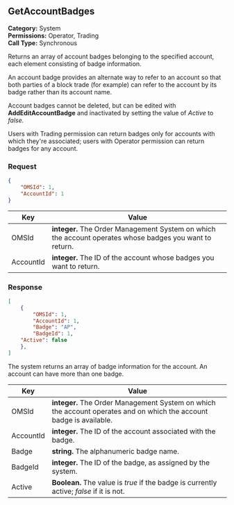 ## GetAccountBadges

**Category:** System<br />**Permissions:** Operator, Trading<br />**Call Type:** Synchronous

Returns an array of account badges belonging to the specified account, each element consisting of badge information.

An account badge provides an alternate way to refer to an account so that both parties of a block trade (for example) can refer to the account by its badge rather than its account name.

Account badges cannot be deleted, but can be edited with **AddEditAccountBadge** and inactivated by setting the value of *Active* to *false.*

Users with Trading permission can return badges only for accounts with which they're associated; users with Operator permission can return badges for any account.

### Request

```json
{
    "OMSId": 1,
    "AccountId": 1
}
```

| Key       | Value                                                        |
| --------- | ------------------------------------------------------------ |
| OMSId     | **integer.** The Order Management System on which the account operates whose badges you want to return. |
| AccountId | **integer.** The ID of the account whose badges you want to return. |

### Response

```json
[
    {
        "OMSId": 1,
        "AccountId": 1,
        "Badge": "AP",
        "BadgeId": 1,
	"Active": false
    },
]
```

The system returns an array of badge information for the account. An account can have more than one badge.

| Key       | Value                                                        |
| --------- | ------------------------------------------------------------ |
| OMSId     | **integer.** The Order Management System on which the account operates and on which the account badge is available. |
| AccountId | **integer.** The ID of the account associated with the badge. |
| Badge     | **string.** The alphanumeric badge name.                     |
| BadgeId   | **integer.** The ID of the badge, as assigned by the system. |
| Active    | **Boolean.** The value is *true* if the badge is currently active; *false* if it is not.  |


